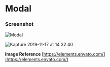 # Modal

### Screenshot

![Modal](https://user-images.githubusercontent.com/19285811/68985412-3ef77780-0851-11ea-8a73-30e842db3dab.png)

![Kapture 2019-11-17 at 14 32 40](https://user-images.githubusercontent.com/19285811/69004026-31241e00-0947-11ea-8284-37414acc8a1a.gif)

**Image Reference** [https://elements.envato.com/](https://elements.envato.com/)
